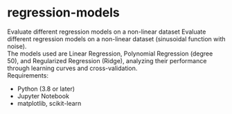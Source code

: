 # regression-models
Evaluate different regression models on a non-linear dataset
Evaluate different regression models on a non-linear dataset (sinusoidal function with noise). <br>
The models used are Linear Regression, Polynomial Regression (degree 50), and Regularized Regression (Ridge), analyzing their performance through learning curves and cross-validation. <br>
Requirements: <br>
- Python (3.8 or later) <br>
- Jupyter Notebook <br>
- matplotlib, scikit-learn
